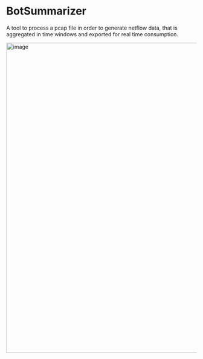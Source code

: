 # BotSummarizer

A tool to process a pcap file in order to generate netflow data, that is aggregated in time windows and exported for real time consumption.


<img width="821" alt="image" src="https://user-images.githubusercontent.com/2458879/221376670-247d4614-d689-405c-acc6-ccb9eb4bd181.png">
